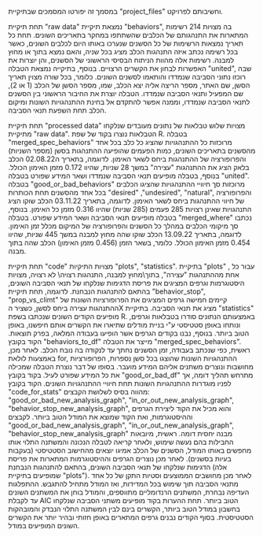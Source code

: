 במסמך זה יפורטו המסמכים שבתיקיית "project_files" וחשיבותם לפרויקט.

תחת תיקיית "raw data" נמצאת תיקיית "behaviors", בה מצויות 214 רשימות המתארות את התנהגותם של הכלבים שהשתתפו במחקר בתאריכים השונים. תחת כל תאריך נמצאות הרשימות של כל הסשנים שנערכו באותו היום לכלבים השונים, כאשר בכל רשימה נכתב איזה התנהגות הכלב מציג בכל שניה, והאם נמצא בתוך או מחוץ למבנה. רשימות אלה מהוות הניתוח הבסיסי הראשוני של הסשנים, והן יוצרות את האפשרות לבחון את הקשרים הרצויים.
בנוסף, בתיקייה נמצאת הטבלה "united", שבה רוכזו נתוני הסביבה שנמדדו והותאמו לסשנים השונים. כלומר, בכל שורה מצוין תאריך הסשן, שם האתר, מספר הריצה אליה יצא הכלב, שמו, מספר הסשן של הכלב (1 או 2), שם המפעיל ותנאי הסביבה שנמדדו. הטבלה יוצרת את החיבור הראשוני בין הסשנים לתנאי הסביבה שנמדדו, וממנה אפשר להתקדם אל בחינת ההתנהגויות השונות ומיקום הכלב תחת השפעת תנאי הסביבה.

תחת תיקיית "processed data" מצויות שלוש טבלאות של נתונים מעובדים שנלקחו מתיקיית "raw data". הטבלאות נוצרו בקוד של שפת R.
בטבלה "merged_spec_behaviors" מרוכזות כל ההתנהגויות שהציג כל כלב בכל אחד מהסשנים בתאריכים השונים, כמות הפעמים שהופיעה ההתנהגות בסשן (מספר השניות) והפרופורציה של ההתנהגות ביחס לשאר האימון. לדוגמה, בתאריך ה02.08.22 הכלב בלאק הציג את ההתנהגות "עצירה" במשך 28 שניות, שהיוו 0.172 מזמן האימון הכולל. בנוסף, בטבלה מופיעים תנאי הסביבה שנמדדו ושאר המידע שפורט בטבלה "united".   
בטבלה "good_or_bad_behaviors" מרוכזות סך חיוויי ההתנהגויות שהציגו הכלבים בכל אחד מהסשנים תחת הכותרות "desired" ,"undesired", "natural", והפרופורציה של חיווי ההתנהגות ביחס לשאר האימון. לדוגמה, בתאריך 03.11.22 הכלב שוקו הציג התנהגויות שאינן רצויות 285 פעמים (285 שניות) שהיוו 0.316 מזמן כל האימון.  בנוסף, בטבלה מופיעים תנאי הסביבה ושאר המידע שפורט.
בטבלה "merged_where" נכתבו סך מיקומי הכלבים במהלך כל הסשנים והפרופורציה של המיקום מכלל זמן האימון. לדוגמה, בתאריך 13.09.22 הכלב שוקו שהה מחוץ למבנה במשך 445 שניות, שהיוו 0.454 מזמן האימון הכולל. כלומר, בשאר הזמן (0.456 מזמן האימון) הכלב שהה בתוך מבנה.

תחת תיקיית "code" מצויות התיקיות "plots", "statistics".
בתיקיית "plots" , עבור כל אחת מההתנהגות "עצירה", בתוך\מחוץ למבנה, התנהגות רצויה\ לא רצויה, מצויות היסטוגרמות וגרפים המציגים את פריסת הדגימות שנלקחו של תנאי הסביבה השונים, בהתאם להתנהגות הנבחנת. לדוגמה, תחת תיקיית "behavior_stop", "prop_vs_climt" קיימים חמישה גרפים המציגים את הפרופורציות השונות של ההתנהגות עצירה ביחס לסשן, כשציר הX מציג את תנאי הסביבה.
בתיקיית "statistics" מופיעים הקודים השונים שנכתבו בשפת R.  באמצעותם הנתונים סודרו בטבלאות וגרפים, ונותחו באופן סטטיסטי ע"י בניית מודלים שתיארו את הקשרים אותם חיפשנו, באופן הטוב ביותר. בנוסף, נבנו בקודים הגרפים אשר הופיעו בעבודה המלאה, בפרק תוצאות.
הקוד בקובץ "behaviors_to_df" מייצר את הטבלה "merged_spec_behaviors". ראשית, כפי שנכתב בעבודה, זמן הסשנים נחתך עד לנקודה בה נובח הכלב. לאחר מכן, באמצעות לולאת for, ההתנהגויות השונות שהוצגו בכל סשן נספרות, הפרופורציות מחושבות ונוצרים משתנים אליהם המידע מועבר. בסופו של דבר נוצרת הטבלה שמכילה את כל המידע שפורט לעיל. בקוד בקובץ "good_or_bad_df" מתרחש תהליך דומה, אך לפניו מוגדרות ההתנהגויות השונות תחת חיוויי ההתנהגויות השונים.
הקוד בקובץ "code_for_stats" מהווה בסיס לשלושת הקבצים: "good_or_bad_new_analysis_graph", "in_or_out_new_analysis_graph", "behavior_stop_new_analysis_graph", והוא מכיל את הקוד ליצירת הגרפים וההיסטוגרמות, ואת הקוד שמוצא את המודל הטוב ביותר. 
לקבצים "good_or_bad_new_analysis_graph", "in_or_out_new_analysis_graph", "behavior_stop_new_analysis_graph" מבנה יחסית דומה. ראשית, מיובאות החבילות בהם נעשה שימוש, ולאחר קריאה לטבלה הנכונה והמשתנה התלוי אותו מחפשים באותו המודל, הסשנים של הכלב אמיגו יוצאים מהחישוב הסטטיסטי (בעקבות בעיות בסשנים). לאחר מכן נוצרים הגרפים וההיסטוגרמות המתארות את פריסת הדגימות שנלקחו של תנאי הסביבה השונים, בהתאם להתנהגות הנבחנת (אלה שמופיעים בתיקיית "plots"). לאחר מכן מחושבים הממוצעים וסטיות התקן של כל אחד מתנאי הסביבה תוך שימוש בכל המדידות, ואז המודל מתחיל להתגבש. ההתפלגות העדיפה נבחרת, המשתנים הרנדומליים מתווספים, והמודל בוחן את המשתנים השונים עד לקבלת AIC הטוב ביותר. תחת ההערות בקוד מופיעים משתני הסביבה שנלקחו בחשבון במודל הטוב ביותר, הקשרים בינם לבין המשתנה התלוי הנבדק והמובהקות הסטטיסטית. בסוף הקודים נבנים גרפים המתארים באופן חזותי ובהיר יותר את הקשרים השונים המופיעים במודל.
